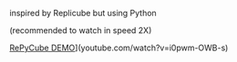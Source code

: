 inspired by Replicube but using Python

(recommended to watch in speed 2X)



[RePyCube DEMO](img.youtube.com/vi/i0pwm-OWB-s/0.jpg)](youtube.com/watch?v=i0pwm-OWB-s)
